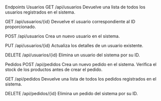 Endpoints
Usuarios
GET /api/usuarios
Devuelve una lista de todos los usuarios registrados en el sistema.

GET /api/usuarios/{id}
Devuelve el usuario correspondiente al ID proporcionado.

POST /api/usuarios
Crea un nuevo usuario en el sistema.

PUT /api/usuarios/{id}
Actualiza los detalles de un usuario existente.

DELETE /api/usuarios/{id}
Elimina un usuario del sistema por su ID.

Pedidos
POST /api/pedidos
Crea un nuevo pedido en el sistema. Verifica el stock de los productos antes de crear el pedido.

GET /api/pedidos
Devuelve una lista de todos los pedidos registrados en el sistema.

DELETE /api/pedidos/{id}
Elimina un pedido del sistema por su ID.

